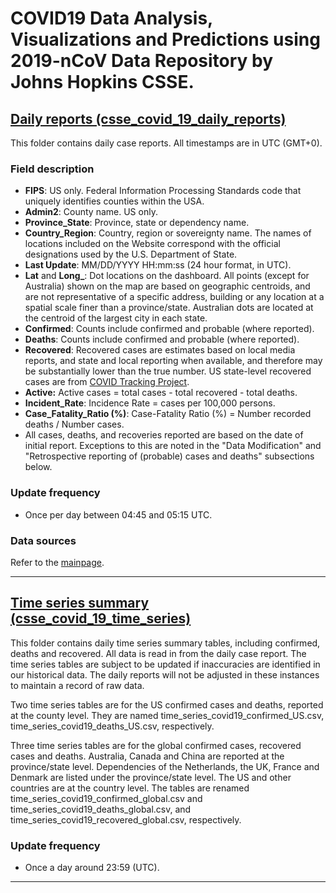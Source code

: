# COVID19 Data Analysis, Visualizations and Predictions using 2019-nCoV Data Repository by Johns Hopkins CSSE. 

## [Daily reports (csse_covid_19_daily_reports)](https://github.com/CSSEGISandData/COVID-19/tree/master/csse_covid_19_data/csse_covid_19_daily_reports)
This folder contains daily case reports. All timestamps are in UTC (GMT+0).

### Field description
* <b>FIPS</b>: US only. Federal Information Processing Standards code that uniquely identifies counties within the USA.
* <b>Admin2</b>: County name. US only.
* <b>Province_State</b>: Province, state or dependency name.
* <b>Country_Region</b>: Country, region or sovereignty name. The names of locations included on the Website correspond with the official designations used by the U.S. Department of State.
* <b>Last Update</b>: MM/DD/YYYY HH:mm:ss  (24 hour format, in UTC).
* <b>Lat</b> and <b>Long_</b>: Dot locations on the dashboard. All points (except for Australia) shown on the map are based on geographic centroids, and are not representative of a specific address, building or any location at a spatial scale finer than a province/state. Australian dots are located at the centroid of the largest city in each state.
* <b>Confirmed</b>: Counts include confirmed and probable (where reported).
* <b>Deaths</b>: Counts include confirmed and probable (where reported).
* <b>Recovered</b>: Recovered cases are estimates based on local media reports, and state and local reporting when available, and therefore may be substantially lower than the true number. US state-level recovered cases are from [COVID Tracking Project](https://covidtracking.com/).
* <b>Active:</b> Active cases = total cases - total recovered - total deaths.
* <b>Incident_Rate</b>: Incidence Rate = cases per 100,000 persons.
* <b>Case_Fatality_Ratio (%)</b>: Case-Fatality Ratio (%) = Number recorded deaths / Number cases.
* All cases, deaths, and recoveries reported are based on the date of initial report. Exceptions to this are noted in the "Data Modification" and "Retrospective reporting of (probable) cases and deaths" subsections below.  

### Update frequency
* Once per day between 04:45 and 05:15 UTC.

### Data sources
Refer to the [mainpage](https://github.com/CSSEGISandData/COVID-19).

---

## [Time series summary (csse_covid_19_time_series)](https://github.com/CSSEGISandData/COVID-19/tree/master/csse_covid_19_data/csse_covid_19_time_series)

This folder contains daily time series summary tables, including confirmed, deaths and recovered. All data is read in from the daily case report. The time series tables are subject to be updated if inaccuracies are identified in our historical data. The daily reports will not be adjusted in these instances to maintain a record of raw data.

Two time series tables are for the US confirmed cases and deaths, reported at the county level. They are named time_series_covid19_confirmed_US.csv, time_series_covid19_deaths_US.csv, respectively.

Three time series tables are for the global confirmed cases, recovered cases and deaths. Australia, Canada and China are reported at the province/state level. Dependencies of the Netherlands, the UK, France and Denmark are listed under the province/state level. The US and other countries are at the country level. The tables are renamed time_series_covid19_confirmed_global.csv and time_series_covid19_deaths_global.csv, and time_series_covid19_recovered_global.csv, respectively.

### Update frequency
*  Once a day around 23:59 (UTC).

---
